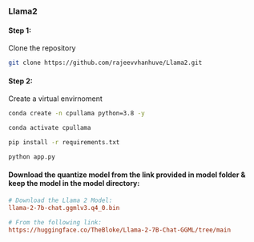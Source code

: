 ### Llama2

#### Step 1:

Clone the repository

```bash
git clone https://github.com/rajeevvhanhuve/Llama2.git
```
#### Step 2:

Create a virtual envirnoment
```bash
conda create -n cpullama python=3.8 -y
```

```bash
conda activate cpullama
```

```bash
pip install -r requirements.txt
```

```bash
python app.py
```

#### Download the quantize model from the link provided in model folder & keep the model in the model directory:

```ini
# Download the Llama 2 Model:
llama-2-7b-chat.ggmlv3.q4_0.bin

# From the following link:
https://huggingface.co/TheBloke/Llama-2-7B-Chat-GGML/tree/main
```